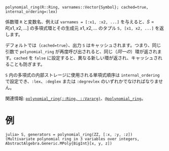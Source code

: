```
polynomial_ring(R::Ring, varnames::Vector{Symbol}; cached=true, internal_ordering=:lex)
```

係数環 `R` と変数名、例えば `varnames = [:x1, :x2, ...]` を与えると、$S = R[x1, x2, \dots]$ の多項式環とその生成元 $x1, x2, \dots$ のタプル `S, [x1, x2, ...]` を返します。

デフォルトでは（`cached=true`）、出力 `S` はキャッシュされます。つまり、同じ引数で `polynomial_ring` が再度呼び出されると、同じ（*同一の*）環が返されます。`cached` を `false` に設定すると、異なる新しい環が返され、キャッシュされることも防ぎます。

`S` 内の多項式の内部ストレージに使用される単項式順序は `internal_ordering` で設定でき、`:lex`、`:deglex` または `:degrevlex` のいずれかでなければなりません。

関連情報: [`polynomial_ring(::Ring, ::Vararg)`](@ref)、[`@polynomial_ring`](@ref)。

# 例

```jldoctest
julia> S, generators = polynomial_ring(ZZ, [:x, :y, :z])
(Multivariate polynomial ring in 3 variables over integers, AbstractAlgebra.Generic.MPoly{BigInt}[x, y, z])
```
